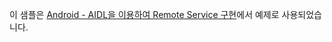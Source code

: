 이 샘플은 [Android - AIDL을 이용하여 Remote Service 구현](https://codechacha.com/ko/android-remote-service-with-aidl/)에서 예제로 사용되었습니다.
